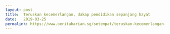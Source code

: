 ```yaml
---
layout: post
title:  Teruskan kecemerlangan, dakap pendidikan sepanjang hayat
date:   2019-03-25
permalink: https://www.beritaharian.sg/setempat/teruskan-kecemerlangan-dakap-pendidikan-sepanjang-hayat
---
```


